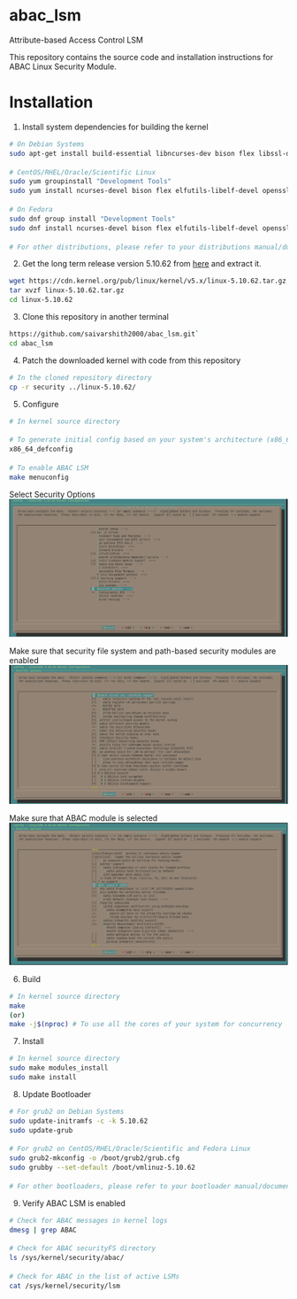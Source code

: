# abac_lsm
Attribute-based Access Control LSM

This repository contains the source code and installation instructions for ABAC Linux Security Module.

# Installation
1. Install system dependencies for building the kernel
```bash
# On Debian Systems
sudo apt-get install build-essential libncurses-dev bison flex libssl-dev libelf-dev

# CentOS/RHEL/Oracle/Scientific Linux
sudo yum groupinstall "Development Tools"
sudo yum install ncurses-devel bison flex elfutils-libelf-devel openssl-devel

# On Fedora
sudo dnf group install "Development Tools"
sudo dnf install ncurses-devel bison flex elfutils-libelf-devel openssl-devel

# For other distributions, please refer to your distributions manual/documentation
```

2. Get the long term release version 5.10.62 from [here](https://cdn.kernel.org/pub/linux/kernel/v5.x/linux-5.10.62.tar.gz) and extract it.
```bash
wget https://cdn.kernel.org/pub/linux/kernel/v5.x/linux-5.10.62.tar.gz
tar xvzf linux-5.10.62.tar.gz
cd linux-5.10.62
```

3. Clone this repository in another terminal
```bash
https://github.com/saivarshith2000/abac_lsm.git`
cd abac_lsm
```

4. Patch the downloaded kernel with code from this repository
```bash
# In the cloned repository directory
cp -r security ../linux-5.10.62/
```

5. Configure
```bash
# In kernel source directory

# To generate initial config based on your system's architecture (x86_64 here)
x86_64_defconfig

# To enable ABAC LSM
make menuconfig
```
Select Security Options
![Select Security Options](images/s1.png "Select Security Options")

Make sure that security file system and path-based security modules are enabled
![Make sure that security file system and path-based security modules are enabled](images/s2.png "Make sure that security file system and path-based security modules are enabled")

Make sure that ABAC module is selected
![Make sure that ABAC module is selected](images/s3.png "Make sure that ABAC module is selected")


6. Build
```bash
# In kernel source directory
make
(or)
make -j$(nproc) # To use all the cores of your system for concurrency
```

7. Install
```bash
# In kernel source directory
sudo make modules_install
sudo make install
```

8. Update Bootloader
```bash
# For grub2 on Debian Systems
sudo update-initramfs -c -k 5.10.62
sudo update-grub

# For grub2 on CentOS/RHEL/Oracle/Scientific and Fedora Linux
sudo grub2-mkconfig -o /boot/grub2/grub.cfg
sudo grubby --set-default /boot/vmlinuz-5.10.62

# For other bootloaders, please refer to your bootloader manual/documentation
```

9. Verify ABAC LSM is enabled
```bash
# Check for ABAC messages in kernel logs
dmesg | grep ABAC 

# Check for ABAC securityFS directory
ls /sys/kernel/security/abac/

# Check for ABAC in the list of active LSMs
cat /sys/kernel/security/lsm
```
